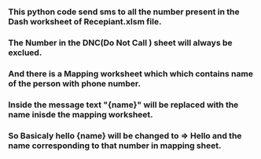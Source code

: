 <h3>This python code send sms to all the number present in the Dash worksheet of Recepiant.xlsm file.</h3>
</b>
<h3>The Number in the DNC(Do Not Call ) sheet will always be exclued.</i></h3>
</b>
<h3>And there is a Mapping worksheet which which contains name of the person with phone number.</h3>
</b>
<h3>Inside the message text "{name}" will be replaced with the name inisde the mapping worksheet.</h3>
</b>
<h3>So Basicaly hello {name} will be changed to => Hello and the name corresponding to that number in mapping sheet.</h3>
</b>
